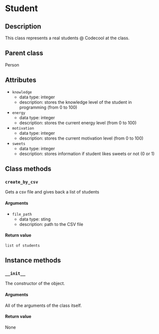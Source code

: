 # Student

## Description
This class represents a real students @ Codecool at the class.

## Parent class
Person

## Attributes

* ```knowledge```
  * data type: integer
  * description: stores the knowledge level of the student in programming (from 0 to 100)
* ```energy```
  * data type: integer
  * description: stores the current energy level (from 0 to 100)
* ```motivation```
   * data type: integer
   * description: stores the current motivation level (from 0 to 100)
* ```sweets```
  * data type: integer
  * description: stores information if student likes sweets or not (0 or 1)



## Class methods

### ```create_by_csv```

Gets a csv file and gives back a list of students

#### Arguments
* ```file_path```
  * data type: sting
  * description: path to the CSV file

#### Return value

```list of students```

## Instance methods

### ```__init__```
The constructor of the object.

#### Arguments

All of the arguments of the class itself.

#### Return value
None
